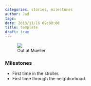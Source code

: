 ```yaml
---
categories: stories, milestones 
author: Jad
tags: 
date: 2013/11/16 09:00:00
title: template
draft: true
---
```

<figure>
<img src="/img/2013/11/16/img_4695_medium.jpg" />
<figcaption>Out at Mueller</figcaption>
</figure>


### Milestones
* First time in the stroller.
* First time through the neighborhood.
